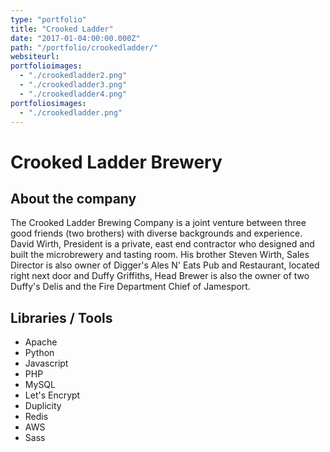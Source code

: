 ```yaml
---
type: "portfolio"
title: "Crooked Ladder"
date: "2017-01-04:00:00.000Z"
path: "/portfolio/crookedladder/"
websiteurl:
portfolioimages:
  - "./crookedladder2.png"
  - "./crookedladder3.png"
  - "./crookedladder4.png"
portfoliosimages:
  - "./crookedladder.png"
---
```


# Crooked Ladder Brewery

## About the company
The Crooked Ladder Brewing Company is a joint venture between three good friends (two brothers) with diverse backgrounds and experience. David Wirth, President is a private, east end contractor who designed and built the microbrewery and tasting room. His brother Steven Wirth, Sales Director is also owner of Digger's Ales N' Eats Pub and Restaurant, located right next door and Duffy Griffiths, Head Brewer is also the owner of two Duffy's Delis and the Fire Department Chief of Jamesport.

## Libraries / Tools
- Apache
- Python
- Javascript
- PHP
- MySQL
- Let's Encrypt
- Duplicity
- Redis
- AWS
- Sass